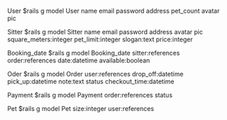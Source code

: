 User
\$rails g model User name email password address pet_count avatar pic

Sitter
\$rails g model Sitter name email password address avatar pic square_meters:integer pet_limit:integer slogan:text price:integer

Booking_date
\$rails g model Booking_date sitter:references order:references date:datetime available:boolean

Oder
\$rails g model Order user:references drop_off:datetime pick_up:datetime note:text status checkout_time:datetime

Payment
\$rails g model Payment order:references status

Pet
\$rails g model Pet size:integer user:references
